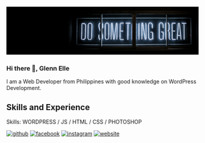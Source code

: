 ![WORDPRESS WEB DEVELOPER ](https://github.com/akosielye/akosielye/blob/main/LinkedIn-banner-19-1024x256.png)

### Hi there 👋, Glenn Elle
I am a Web Developer from Philippines with good knowledge on WordPress Development.

## Skills and Experience


Skills: WORDPRESS / JS / HTML / CSS / PHOTOSHOP

[<img src='https://cdn.jsdelivr.net/npm/simple-icons@3.0.1/icons/github.svg' alt='github' height='40'>](https://github.com/akosielye)  [<img src='https://cdn.jsdelivr.net/npm/simple-icons@3.0.1/icons/facebook.svg' alt='facebook' height='40'>](https://www.facebook.com/glennelye123)  [<img src='https://cdn.jsdelivr.net/npm/simple-icons@3.0.1/icons/instagram.svg' alt='instagram' height='40'>](https://www.instagram.com/akosielyee/)  [<img src='https://cdn.jsdelivr.net/npm/simple-icons@3.0.1/icons/icloud.svg' alt='website' height='40'>](https://akosielye.github.io/)  




